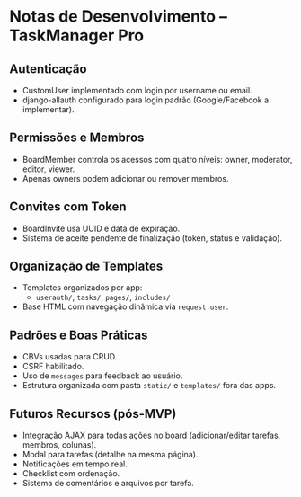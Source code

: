 # Notas de Desenvolvimento – TaskManager Pro

## Autenticação
- CustomUser implementado com login por username ou email.
- django-allauth configurado para login padrão (Google/Facebook a implementar).

## Permissões e Membros
- BoardMember controla os acessos com quatro níveis: owner, moderator, editor, viewer.
- Apenas owners podem adicionar ou remover membros.

## Convites com Token
- BoardInvite usa UUID e data de expiração.
- Sistema de aceite pendente de finalização (token, status e validação).

## Organização de Templates
- Templates organizados por app:
  - `userauth/`, `tasks/`, `pages/`, `includes/`
- Base HTML com navegação dinâmica via `request.user`.

## Padrões e Boas Práticas
- CBVs usadas para CRUD.
- CSRF habilitado.
- Uso de `messages` para feedback ao usuário.
- Estrutura organizada com pasta `static/` e `templates/` fora das apps.

## Futuros Recursos (pós-MVP)
- Integração AJAX para todas ações no board (adicionar/editar tarefas, membros, colunas).
- Modal para tarefas (detalhe na mesma página).
- Notificações em tempo real.
- Checklist com ordenação.
- Sistema de comentários e arquivos por tarefa.
